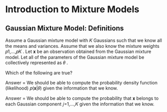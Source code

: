 # Introduction to Mixture Models


## Gaussian Mixture Model: Definitions

Assume a Gaussian mixture model with  𝐾  Gaussians such that we know all the means and variances. Assume that we also know the mixture weights  𝑝1,…,𝑝𝐾 . Let  𝐱  be an observation obtained from the Gaussian mixture model. Let all of the parameters of the Gaussian mixture model be collectively represented as  𝜃 .

Which of the following are true?


Answer = We should be able to compute the probability density function (likelihood)  𝑝(𝐱|𝜃)  given the information that we know.


Answer = We should be able to compute the probability that  𝐱  belongs to each Gaussian component  𝑗=1,…,𝐾  given the information that we know.



